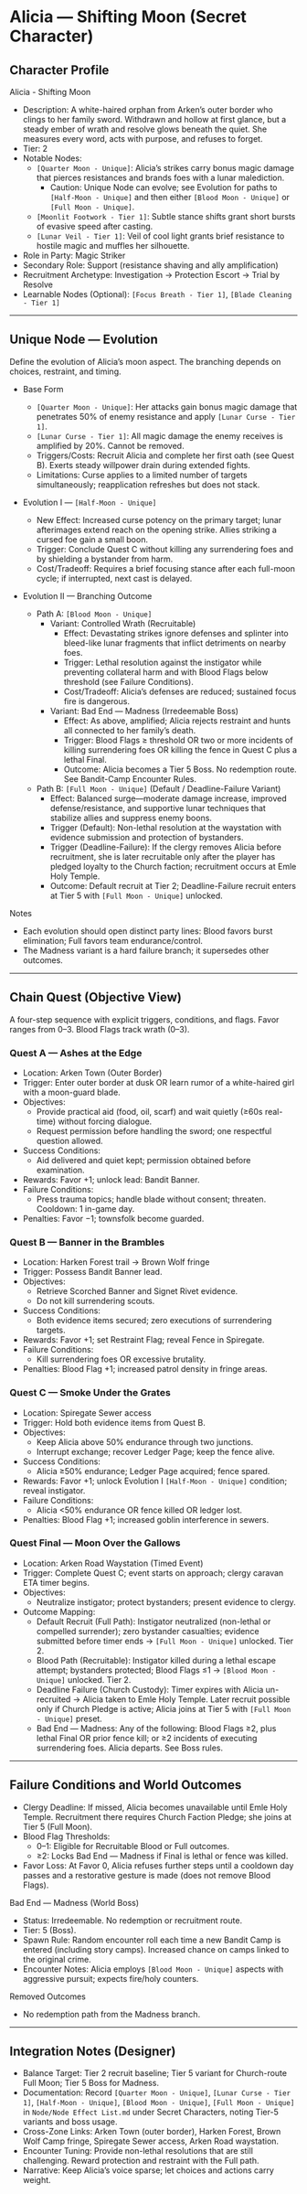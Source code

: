 # Alicia — Shifting Moon (Secret Character)

## Character Profile
Alicia - Shifting Moon
*   Description: A white-haired orphan from Arken’s outer border who clings to her family sword. Withdrawn and hollow at first glance, but a steady ember of wrath and resolve glows beneath the quiet. She measures every word, acts with purpose, and refuses to forget.
*   Tier: 2
*   Notable Nodes:
    *   `[Quarter Moon - Unique]`: Alicia’s strikes carry bonus magic damage that pierces resistances and brands foes with a lunar malediction.
        *   Caution: Unique Node can evolve; see Evolution for paths to `[Half-Moon - Unique]` and then either `[Blood Moon - Unique]` or `[Full Moon - Unique]`.
    *   `[Moonlit Footwork - Tier 1]`: Subtle stance shifts grant short bursts of evasive speed after casting.
    *   `[Lunar Veil - Tier 1]`: Veil of cool light grants brief resistance to hostile magic and muffles her silhouette.
*   Role in Party: Magic Striker
*   Secondary Role: Support (resistance shaving and ally amplification)
*   Recruitment Archetype: Investigation → Protection Escort → Trial by Resolve
*   Learnable Nodes (Optional): `[Focus Breath - Tier 1]`, `[Blade Cleaning - Tier 1]`

---

## Unique Node — Evolution
Define the evolution of Alicia’s moon aspect. The branching depends on choices, restraint, and timing.

- Base Form
  - `[Quarter Moon - Unique]`: Her attacks gain bonus magic damage that penetrates 50% of enemy resistance and apply `[Lunar Curse - Tier 1]`.
  - `[Lunar Curse - Tier 1]`: All magic damage the enemy receives is amplified by 20%. Cannot be removed.
  - Triggers/Costs: Recruit Alicia and complete her first oath (see Quest B). Exerts steady willpower drain during extended fights.
  - Limitations: Curse applies to a limited number of targets simultaneously; reapplication refreshes but does not stack.

- Evolution I — `[Half-Moon - Unique]`
  - New Effect: Increased curse potency on the primary target; lunar afterimages extend reach on the opening strike. Allies striking a cursed foe gain a small boon.
  - Trigger: Conclude Quest C without killing any surrendering foes and by shielding a bystander from harm.
  - Cost/Tradeoff: Requires a brief focusing stance after each full-moon cycle; if interrupted, next cast is delayed.

- Evolution II — Branching Outcome
  - Path A: `[Blood Moon - Unique]`
    - Variant: Controlled Wrath (Recruitable)
      - Effect: Devastating strikes ignore defenses and splinter into bleed-like lunar fragments that inflict detriments on nearby foes.
      - Trigger: Lethal resolution against the instigator while preventing collateral harm and with Blood Flags below threshold (see Failure Conditions).
      - Cost/Tradeoff: Alicia’s defenses are reduced; sustained focus fire is dangerous.
    - Variant: Bad End — Madness (Irredeemable Boss)
      - Effect: As above, amplified; Alicia rejects restraint and hunts all connected to her family’s death.
      - Trigger: Blood Flags ≥ threshold OR two or more incidents of killing surrendering foes OR killing the fence in Quest C plus a lethal Final.
      - Outcome: Alicia becomes a Tier 5 Boss. No redemption route. See Bandit-Camp Encounter Rules.
  - Path B: `[Full Moon - Unique]` (Default / Deadline-Failure Variant)
    - Effect: Balanced surge—moderate damage increase, improved defense/resistance, and supportive lunar techniques that stabilize allies and suppress enemy boons.
    - Trigger (Default): Non-lethal resolution at the waystation with evidence submission and protection of bystanders.
    - Trigger (Deadline-Failure): If the clergy removes Alicia before recruitment, she is later recruitable only after the player has pledged loyalty to the Church faction; recruitment occurs at Emle Holy Temple.
    - Outcome: Default recruit at Tier 2; Deadline-Failure recruit enters at Tier 5 with `[Full Moon - Unique]` unlocked.

Notes
- Each evolution should open distinct party lines: Blood favors burst elimination; Full favors team endurance/control.
- The Madness variant is a hard failure branch; it supersedes other outcomes.

---

## Chain Quest (Objective View)
A four-step sequence with explicit triggers, conditions, and flags. Favor ranges from 0–3. Blood Flags track wrath (0–3).

### Quest A — Ashes at the Edge
- Location: Arken Town (Outer Border)
- Trigger: Enter outer border at dusk OR learn rumor of a white-haired girl with a moon-guard blade.
- Objectives:
  - Provide practical aid (food, oil, scarf) and wait quietly (≥60s real-time) without forcing dialogue.
  - Request permission before handling the sword; one respectful question allowed.
- Success Conditions:
  - Aid delivered and quiet kept; permission obtained before examination.
- Rewards: Favor +1; unlock lead: Bandit Banner.
- Failure Conditions:
  - Press trauma topics; handle blade without consent; threaten. Cooldown: 1 in-game day.
- Penalties: Favor −1; townsfolk become guarded.

### Quest B — Banner in the Brambles
- Location: Harken Forest trail → Brown Wolf fringe
- Trigger: Possess Bandit Banner lead.
- Objectives:
  - Retrieve Scorched Banner and Signet Rivet evidence.
  - Do not kill surrendering scouts.
- Success Conditions:
  - Both evidence items secured; zero executions of surrendering targets.
- Rewards: Favor +1; set Restraint Flag; reveal Fence in Spiregate.
- Failure Conditions:
  - Kill surrendering foes OR excessive brutality.
- Penalties: Blood Flag +1; increased patrol density in fringe areas.

### Quest C — Smoke Under the Grates
- Location: Spiregate Sewer access
- Trigger: Hold both evidence items from Quest B.
- Objectives:
  - Keep Alicia above 50% endurance through two junctions.
  - Interrupt exchange; recover Ledger Page; keep the fence alive.
- Success Conditions:
  - Alicia ≥50% endurance; Ledger Page acquired; fence spared.
- Rewards: Favor +1; unlock Evolution I `[Half-Moon - Unique]` condition; reveal instigator.
- Failure Conditions:
  - Alicia <50% endurance OR fence killed OR ledger lost.
- Penalties: Blood Flag +1; increased goblin interference in sewers.

### Quest Final — Moon Over the Gallows
- Location: Arken Road Waystation (Timed Event)
- Trigger: Complete Quest C; event starts on approach; clergy caravan ETA timer begins.
- Objectives:
  - Neutralize instigator; protect bystanders; present evidence to clergy.
- Outcome Mapping:
  - Default Recruit (Full Path): Instigator neutralized (non-lethal or compelled surrender); zero bystander casualties; evidence submitted before timer ends → `[Full Moon - Unique]` unlocked. Tier 2.
  - Blood Path (Recruitable): Instigator killed during a lethal escape attempt; bystanders protected; Blood Flags ≤1 → `[Blood Moon - Unique]` unlocked. Tier 2.
  - Deadline Failure (Church Custody): Timer expires with Alicia un-recruited → Alicia taken to Emle Holy Temple. Later recruit possible only if Church Pledge is active; Alicia joins at Tier 5 with `[Full Moon - Unique]` preset.
  - Bad End — Madness: Any of the following: Blood Flags ≥2, plus lethal Final OR prior fence kill; or ≥2 incidents of executing surrendering foes. Alicia departs. See Boss rules.

---

## Failure Conditions and World Outcomes
- Clergy Deadline: If missed, Alicia becomes unavailable until Emle Holy Temple. Recruitment there requires Church Faction Pledge; she joins at Tier 5 (Full Moon).
- Blood Flag Thresholds:
  - 0–1: Eligible for Recruitable Blood or Full outcomes.
  - ≥2: Locks Bad End — Madness if Final is lethal or fence was killed.
- Favor Loss: At Favor 0, Alicia refuses further steps until a cooldown day passes and a restorative gesture is made (does not remove Blood Flags).

Bad End — Madness (World Boss)
- Status: Irredeemable. No redemption or recruitment route.
- Tier: 5 (Boss).
- Spawn Rule: Random encounter roll each time a new Bandit Camp is entered (including story camps). Increased chance on camps linked to the original crime.
- Encounter Notes: Alicia employs `[Blood Moon - Unique]` aspects with aggressive pursuit; expects fire/holy counters.

Removed Outcomes
- No redemption path from the Madness branch.

---

## Integration Notes (Designer)
- Balance Target: Tier 2 recruit baseline; Tier 5 variant for Church-route Full Moon; Tier 5 Boss for Madness.
- Documentation: Record `[Quarter Moon - Unique]`, `[Lunar Curse - Tier 1]`, `[Half-Moon - Unique]`, `[Blood Moon - Unique]`, `[Full Moon - Unique]` in `Node/Node Effect List.md` under Secret Characters, noting Tier-5 variants and boss usage.
- Cross-Zone Links: Arken Town (outer border), Harken Forest, Brown Wolf Camp fringe, Spiregate Sewer access, Arken Road waystation.
- Encounter Tuning: Provide non-lethal resolutions that are still challenging. Reward protection and restraint with the Full path.
- Narrative: Keep Alicia’s voice sparse; let choices and actions carry weight.
